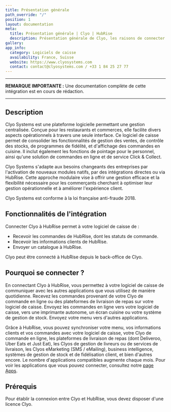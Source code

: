 ```yaml
---
title: Présentation générale
path_override: "/"
position: 1
layout: documentation
meta:
  title: Présentation générale | Clyo | HubRise
  description: Présentation générale de Clyo, les raisons de connecter Clyo à HubRise et les fonctionnalités de l'intégration avec HubRise.
gallery:
app_info:
  category: Logiciels de caisse
  availability: France, Suisse
  website: https://www.clyosystems.com
  contact: contact@clyosystems.com / +33 1 84 25 27 77
---
```


---

**REMARQUE IMPORTANTE :** Une documentation complète de cette intégration est en cours de rédaction.

---

## Description

Clyo Systems est une plateforme logicielle permettant une gestion centralisée. Conçue pour les restaurants et commerces, elle facilite divers aspects opérationnels à travers une seule interface. Ce logiciel de caisse permet de consolider les fonctionnalités de gestion des ventes, de contrôle des stocks, de programmes de fidélité, et d'affichage des commandes en cuisine. Il inclut également les fonctions de pointage pour le personnel, ainsi qu'une solution de commandes en ligne et de service Click & Collect.

Clyo Systems s'adapte aux besoins changeants des entreprises par l'activation de nouveaux modules natifs, par des intégrations directes ou via HubRise. Cette approche modulaire vise à offrir une gestion efficace et la flexibilité nécessaire pour les commerçants cherchant à optimiser leur gestion opérationnelle et à améliorer l'expérience client.

Clyo Systems est conforme à la loi française anti-fraude 2018.

## Fonctionnalités de l'intégration

Connecter Clyo à HubRise permet à votre logiciel de caisse de :

- Recevoir les commandes de HubRise, dont les statuts de commande.
- Recevoir les informations clients de HubRise.
- Envoyer un catalogue à HubRise.

Clyo peut être connecté à HubRise depuis le back-office de Clyo.

## Pourquoi se connecter ?

En connectant Clyo à HubRise, vous permettez à votre logiciel de caisse de communiquer avec les autres applications que vous utilisez de manière quotidienne. Recevez les commandes provenant de votre Clyo de commande en ligne ou des plateformes de livraison de repas sur votre logiciel de caisse. Envoyez les commandes en ligne vers votre logiciel de caisse, vers une imprimante autonome, un écran cuisine ou votre système de gestion de stock. Envoyez votre menu vers d'autres applications.

Grâce à HubRise, vous pouvez synchroniser votre menu, vos informations clients et vos commandes avec votre logiciel de caisse, votre Clyo de commande en ligne, les plateformes de livraison de repas (dont Deliveroo, Uber Eats et Just Eat), les Clyos de gestion de livreurs ou de services de livraison, les Clyos eMarketing (SMS / eMailing), business intelligence, systèmes de gestion de stock et de fidélisation client, et bien d'autres encore. Le nombre d'applications compatibles augmente chaque mois. Pour voir les applications que vous pouvez connecter, consultez notre [page Apps](/apps).

## Prérequis

Pour établir la connexion entre Clyo et HubRise, vous devez disposer d'une licence Clyo.
